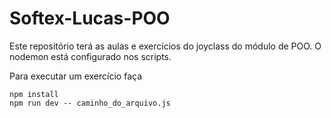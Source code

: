 # Softex-Lucas-POO

Este repositório terá as aulas e exercícios do joyclass do módulo de POO.
O nodemon está configurado nos scripts.

Para executar um exercício faça
```
npm install
npm run dev -- caminho_do_arquivo.js
```